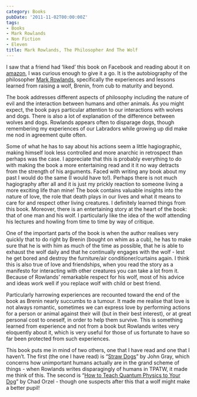```yaml
---
category: Books
pubDate: '2011-11-02T00:00:00Z'
tags:
- Books
- Mark Rowlands
- Non Fiction
- Eleven
title: Mark Rowlands, The Philosopher And The Wolf
---
```

I saw that a friend had ‘liked’ this book on Facebook and reading about it on [amazon](http://www.amazon.co.uk/Philosopher-Wolf-Lessons-Death-Happiness/dp/1847081029/), I was curious enough to give it a go. It is the autobiography of the philosopher [Mark Rowlands](http://rowlands.philospot.com/), specifically the experiences and lessons learned from raising a wolf, Brenin, from cub to maturity and beyond.

The book addresses different aspects of philosophy including the nature of evil and the interaction between humans and other animals. As you might expect, the book pays particular attention to our interactions with wolves and dogs. There is also a lot of explanation of the difference between wolves and dogs. Rowlands appears often to disparage dogs, though remembering my experiences of our Labradors while growing up did make me nod in agreement quite often.

Some of what he has to say about his actions seem a little hagiographic, making himself look less controlled and more anarchic in retrospect than perhaps was the case. I appreciate that this is probably everything to do with making the book a more entertaining read and it it no way detracts from the strength of his arguments. Faced with writing any book about my past I would do the same (I would have to!). Perhaps there is not much hagiography after all and it is just my prickly reaction to someone living a more exciting life than mine! The book contains valuable insights into the nature of love, the role that death plays in our lives and what it means to care for and respect other living creatures. I definitely learned things from this book. Moreover, there is an entertaining story at the heart of the book: that of one man and his wolf. I particularly like the idea of the wolf attending his lectures and howling from time to time by way of critique.

One of the important parts of the book is when the author realises very quickly that to do right by Brenin (bought on whim as a cub), he has to make sure that he is with him as much of the time as possible, that he is able to exhaust the wolf daily and that he continually engages with the wolf - lest he get bored and destroy the furniture/air conditioner/curtains again. I think this is also true of love and friendships, when you read the story as a manifesto for interacting with other creatures you can take a lot from it. Because of Rowlands’ remarkable respect for his wolf, most of his advice and ideas work well if you replace wolf with child or best friend.

Particularly harrowing experiences are recounted toward the end of the book as Brenin nearly succumbs to a tumour. It made me realise that love is not always romantic, sometimes we can express love by performing actions for a person or animal against their will (but in their best interest), or at great personal cost to oneself, in order to help them survive. This is something learned from experience and not from a book but Rowlands writes very eloquently about it, which is very useful for those of us fortunate to have so far been protected from such experiences.

This book puts me in mind of two others, one that I have read and one that I haven’t. The first (the one I have read) is “[Straw Dogs](http://www.guardian.co.uk/books/2002/sep/07/highereducation.news2)” by John Gray, which concerns how unimportant humans actually are in the grand scheme of things - when Rowlands writes disparagingly of humans in TPATW, it made me think of this. The second is “[How to Teach Quantum Physics to Your Dog](http://www.amazon.co.uk/How-Teach-Quantum-Physics-Your/dp/1851687793/)” by Chad Orzel - though one suspects after this that a wolf might make a better pupil!